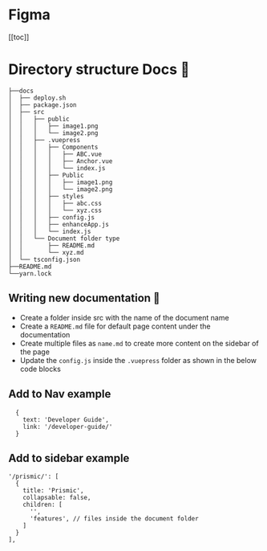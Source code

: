 # Figma

[[toc]]
# Directory structure Docs :book:

```
├──docs
│  ├── deploy.sh
│  ├── package.json
│  ├── src
│  │   ├── public
│  │   │   ├── image1.png
│  │   │   └── image2.png
│  │   ├── .vuepress
│  │   │   ├── Components
│  │   │   │   ├── ABC.vue
│  │   │   │   ├── Anchor.vue
│  │   │   │   └── index.js
│  │   │   ├── Public
│  │   │   │   ├── image1.png
│  │   │   │   └── image2.png
│  │   │   ├── styles
│  │   │   │   ├── abc.css
│  │   │   │   └── xyz.css
│  │   │   ├── config.js
│  │   │   ├── enhanceApp.js
│  │   │   └── index.js
│  │   └── Document folder type
│  │       ├── README.md
│  │       └── xyz.md
│  └── tsconfig.json
├──README.md
└──yarn.lock
```

## Writing new documentation :book:
- Create a folder inside src with the name of the document name
- Create a ```README.md``` file for default page content under the documentation
- Create multiple files as ```name.md``` to create more content on the sidebar of the page
- Update the ```config.js``` inside the ```.vuepress``` folder as shown in the below code blocks

## Add to Nav example
```
  {
    text: 'Developer Guide',
    link: '/developer-guide/'
  }
```

## Add to sidebar example
```
'/prismic/': [
  {
    title: 'Prismic',
    collapsable: false,
    children: [
      '',
      'features', // files inside the document folder
    ]
  }
],
```


